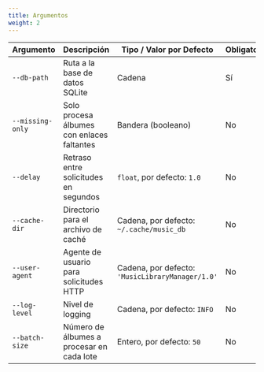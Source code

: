 ```yaml
---
title: Argumentos
weight: 2
---
```


| Argumento        | Descripción                                | Tipo / Valor por Defecto                         | Obligatorio |
| ---------------- | ------------------------------------------ | ------------------------------------------------ | ----------- |
| `--db-path`      | Ruta a la base de datos SQLite             | Cadena                                           | Sí          |
| `--missing-only` | Solo procesa álbumes con enlaces faltantes | Bandera (booleano)                               | No          |
| `--delay`        | Retraso entre solicitudes en segundos      | `float`, por defecto: `1.0`                      | No          |
| `--cache-dir`    | Directorio para el archivo de caché        | Cadena, por defecto: `~/.cache/music_db`         | No          |
| `--user-agent`   | Agente de usuario para solicitudes HTTP    | Cadena, por defecto: `'MusicLibraryManager/1.0'` | No          |
| `--log-level`    | Nivel de logging                           | Cadena, por defecto: `INFO`                      | No          |
| `--batch-size`   | Número de álbumes a procesar en cada lote  | Entero, por defecto: `50`                        | No          |